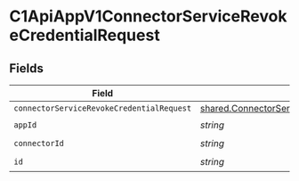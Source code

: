 # C1ApiAppV1ConnectorServiceRevokeCredentialRequest


## Fields

| Field                                                                                                                   | Type                                                                                                                    | Required                                                                                                                | Description                                                                                                             |
| ----------------------------------------------------------------------------------------------------------------------- | ----------------------------------------------------------------------------------------------------------------------- | ----------------------------------------------------------------------------------------------------------------------- | ----------------------------------------------------------------------------------------------------------------------- |
| `connectorServiceRevokeCredentialRequest`                                                                               | [shared.ConnectorServiceRevokeCredentialRequest](../../../sdk/models/shared/connectorservicerevokecredentialrequest.md) | :heavy_minus_sign:                                                                                                      | N/A                                                                                                                     |
| `appId`                                                                                                                 | *string*                                                                                                                | :heavy_check_mark:                                                                                                      | N/A                                                                                                                     |
| `connectorId`                                                                                                           | *string*                                                                                                                | :heavy_check_mark:                                                                                                      | N/A                                                                                                                     |
| `id`                                                                                                                    | *string*                                                                                                                | :heavy_check_mark:                                                                                                      | N/A                                                                                                                     |